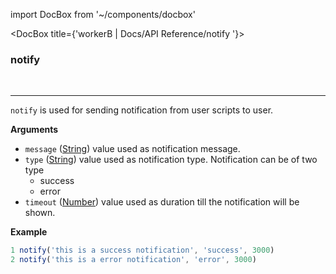 import DocBox from '~/components/docbox'

<DocBox title={'workerB | Docs/API Reference/notify '}>

### **notify**
<br/>
<hr/>

`notify` is used for sending notification from user scripts to user.

**Arguments**

-   `message` ([String](https://developer.mozilla.org/docs/Web/JavaScript/Reference/Global_Objects/String)) value used as notification message.
-   `type` ([String](https://developer.mozilla.org/docs/Web/JavaScript/Reference/Global_Objects/String)) value used as notification type. Notification can be of two type
    -   success
    -   error
-   `timeout` ([Number](https://developer.mozilla.org/docs/Web/JavaScript/Reference/Global_Objects/Number)) value used as duration till the notification will be shown.

**Example**

```javascript
1 notify('this is a success notification', 'success', 3000)
2 notify('this is a error notification', 'error', 3000)
```

</DocBox>
